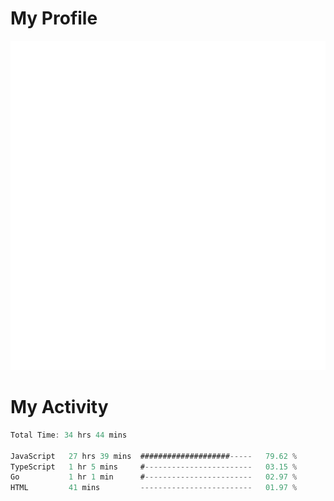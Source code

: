# My Profile
<img src="https://raw.githubusercontent.com/akmallxx/akmallxx/2f2d024a644949a61dbc923da84b9875860856d3/github-metrics.svg"/>

# My Activity
<!--START_SECTION:waka-->

```rust
Total Time: 34 hrs 44 mins

JavaScript   27 hrs 39 mins  ####################-----   79.62 %
TypeScript   1 hr 5 mins     #------------------------   03.15 %
Go           1 hr 1 min      #------------------------   02.97 %
HTML         41 mins         -------------------------   01.97 %
```

<!--END_SECTION:waka-->
